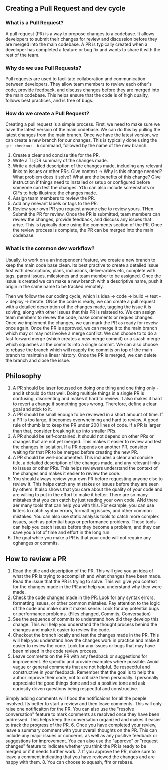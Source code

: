 ## Creating a Pull Request and dev cycle

### What is a Pull Request?
A pull request (PR) is a way to propose changes to a codebase. It allows developers to submit their changes for review and discussion before they are merged into the main codebase. A PR is typically created when a developer has completed a feature or bug fix and wants to share it with the rest of the team.

### Why do we use Pull Requests?
Pull requests are used to facilitate collaboration and communication between developers. They allow team members to review each other's code, provide feedback, and discuss changes before they are merged into the main codebase. This helps ensure that the code is of high quality, follows best practices, and is free of bugs.

### How do we create a Pull Request?
Creating a pull request is a simple process. First, we need to make sure we have the latest version of the main codebase. We can do this by pulling the latest changes from the main branch. Once we have the latest version, we can create a new branch for our changes. This is typically done using the `git checkout -b` command, followed by the name of the new branch.
1. Create a clear and concise title for the PR.
2. Write a TL;DR summary of the changes made.
3. Write a detailed description of the changes made, including any relevant links to issues or other PRs. Give context -> Why is this change needed? What problem does it solve? What are the benefits of this change? GIve instruction if things need to installed or setup or configured before someone can test the changes. YOu can also include screenshots or GIFs to help illustrate the changes made.
4. Assign team members to review the PR.
5. Add any relevant labels or tags to the PR.
6. Review your own PR you request anyone else to review yours. THen Submit the PR for review.
Once the PR is submitted, team members can review the changes, provide feedback, and discuss any issues that arise. This is typically done using the comments section of the PR. Once the review process is complete, the PR can be merged into the main codebase.

### What is the common dev workflow?
Usually, to work on a an independent feature, we create a new branch to keep the main code base clean. Its best practive to create a detailed issue first with descriptions, plans, inclusions, deliverarbles etc, complete with tags, parent issues, milestones and team member to be assigned. Once the issue is created we can make a new branch with a descriptive name, push it origin in the same name to be tracked remotely.

Then we follow the our coding cycle, which is idea -> code -> build -> test -> deploy -> iterate. ONce the code is ready, we can create a pull request with a detailed description of the changes made, tagging the issue it is solving, along with other issues that this PR is relateed to. We can assign team members to review the code, make comments or reques changes. Once we implement the changes, we can mark the PR as ready for reveiw once again. Once the PR is approved, we can merge it to the main branch which may or may not involve a merge conflict. We can choose to to do a fast forward merge (which creates a new merge commit) or a suash merge which squashes all the commits into a single commit. We can also choose to rebase the branch which will reapply the commits on top of the main branch to maintain a linear history. Once the PR is merged, we can delete the branch and close the issue.

## Philosophy
1. A PR should be laser focussed on doing one thing and one thing only - and it should do that well. Doing multiple things in a single PR is confusing, disorienting and makes it hard to review. It also makes it hard to revert a change if something goes wrong. Therefore, define a clear goal and stick to it.
2. A PR should be small enough to be reviewed in a short amount of time. If a PR is too large, it becomes overwhelming and hard to review. A good rule of thumb is to keep the PR under 200 lines of code. If a PR is larger than that, consider breaking it up into smaller PRs.
3. A PR should be self-contained. It should not depend on other PRs or changes that are not yet merged. This makes it easier to review and test the changes in isolation. If a PR depends on another PR, consider waiting for that PR to be merged before creating the new PR.
4. A PR should be well-documented. This includes a clear and concise title, a detailed description of the changes made, and any relevant links to issues or other PRs. This helps reviewers understand the context of the changes and makes it easier to review the code.
5. You should always review your own PR before requesting anyone else to review it. This helps catch any mistakes or issues before they are seen by others. It also shows that you care about the quality of your code and are willing to put in the effort to make it better. There are so many mistakes that you can catch by just reading your own code. ANd there aer many tools that can help you with this. For example, you can use linters to catch syntax errors, formatting issues, and other common mistakes. You can also use static analysis tools to catch more complex issues, such as potential bugs or performance problems. These tools can help you catch issues before they become a problem, and they can save you a lot of time and effort in the long run.
6. The goal while you make a PR is that your code will not require any cghanges or commits.


## How to review a PR
1. Read the title and description of the PR. This will give you an idea of what the PR is trying to accomplish and what changes have been made. Read the issue that the PR is trying to solve. This will give you context for the changes made in the PR and help you understand why they were made.
2. Check the code changes made in the PR. Look for any syntax errors, formatting issues, or other common mistakes. Pay attention to the logic of the code and make sure it makes sense. Look for any potential bugs or performance problems. (Files changed, Commits, Conversation)
3. See the sequence of commits to understand how did they develop this change. This will help you understand the thought process behind the changes and make it easier to review the code.
4. Checkout the branch locally and test the changes made in the PR. This will help you understand how the changes work in practice and make it easier to review the code. Look for any issues or bugs that may have been missed in the code review process.
5. Leave comments on the PR with any feedback or suggestions for improvement. Be specific and provide examples where possible. Avoid vague or general comments that are not helpful. Be respectful and constructive in your feedback. Remember that the goal is to help the author improve their code, not to criticize them personally. I personally appreciate the good things done and set a positive tone and ask curiosity driven questions being respectful and constructive.

Simply adding comments will flood the notificaions for all the poeple involved. Its better to start a review and then leave comments. This will only raise one notificaiton for the PR. You can also use the "resolve conversation" feature to mark comments as resolved once they have been addressed. This helps keep the conversation organized and makes it easier to track the progress of the PR.
6. Once you have completed your review, leave a summary comment with your overall thoughts on the PR. This can include any major issues or concerns, as well as any positive feedback or suggestions for improvement. You can also use the "approve" or "request changes" feature to indicate whether you think the PR is ready to be merged or if it needs further work.
7. If you approve the PR, make sure to leave a comment indicating that you have reviewed the changes and are happy with them.
8. You can choose to squash, ffm or rebase.